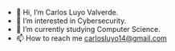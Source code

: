 - 👋 Hi, I’m Carlos Luyo Valverde.
- 👀 I’m interested in Cybersecurity.
- 🌱 I’m currently studying Computer Science.
- 📫 How to reach me carlosluyo14@gmail.com
<!---
carlosjavierluyovalverde/carlosjavierluyovalverde is a ✨ special ✨ repository because its `README.md` (this file) appears on your GitHub profile.
You can click the Preview link to take a look at your changes.
--->
